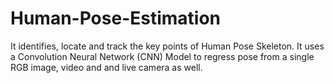 # Human-Pose-Estimation
It identifies, locate and track the key points of Human Pose Skeleton. It uses a Convolution Neural Network (CNN) Model to regress pose from a single RGB image, video and and live camera as well.
